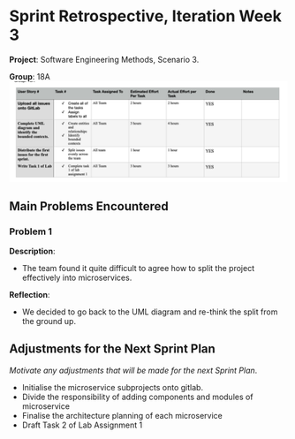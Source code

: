 # Sprint Retrospective, Iteration Week 3
**Project**: Software Engineering Methods, Scenario 3.

**Group**: 18A
![TABLE](tables/week3.png)

## Main Problems Encountered

### Problem 1 

**Description**:

- The team found it quite difficult to agree how to split the project effectively into microservices.

**Reflection**: 

- We decided to go back to the UML diagram and re-think the split from the ground up.


## Adjustments for the Next Sprint Plan 
*Motivate any adjustments that will be made for the next Sprint Plan*. 

- Initialise the microservice subprojects onto gitlab. 
- Divide the responsibility of adding components and modules of microservice
- Finalise the architecture planning of each microservice
- Draft Task 2 of Lab Assignment 1 

